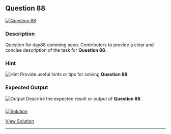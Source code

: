 


## Question 88
<a href="https://github.com/alishgosai/Python-Exercise-and-Solutions/blob/master/questions/Question88.md" target="_blank">
  <img src="https://img.shields.io/badge/Question-88-purple?style=for-the-badge&logoSize=60" alt="Question 88">
</a>

### **Description**
Question for day88 comming soon.
Contributers to provide a clear and concise description of the task for **Question 88**.

### **Hint**
![Hint](https://img.shields.io/badge/Hint:-blue)
Provide useful hints or tips for solving **Question 88**.

### **Expected Output**
![Output](https://img.shields.io/badge/Output:-blue)
Describe the expected result or output of **Question 88**.

### <a href="https://github.com/alishgosai/Python-Exercise-and-Solutions/blob/master/solutions/Solution88.js" target="_blank">
  <img src="https://img.shields.io/badge/Solution-1f8e00?style=for-the-badge&logo=solution&logoColor=white" alt="Solution">
</a>

<a href="https://github.com/alishgosai/Python-Exercise-and-Solutions/blob/master/solutions/Solution88.js" target="_blank">View Solution</a>

---

